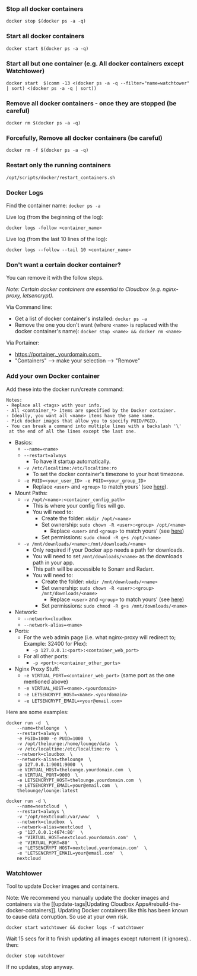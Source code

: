 ### Stop all docker containers

```
docker stop $(docker ps -a -q)
```

### Start all docker containers

```
docker start $(docker ps -a -q)
```

### Start all but one container (e.g. All docker containers except Watchtower)

```
docker start  $(comm -13 <(docker ps -a -q --filter="name=watchtower" | sort) <(docker ps -a -q | sort))
```

### Remove all docker containers - once they are stopped (be careful)

```
docker rm $(docker ps -a -q)
```

### Forcefully, Remove all docker containers  (be careful)

```
docker rm -f $(docker ps -a -q)
```


### Restart only the running containers

```
/opt/scripts/docker/restart_containers.sh
```

### Docker Logs

Find the container name: `docker ps -a`


Live log (from the beginning of the log):
```
docker logs -follow <container_name>
```

Live log (from the last 10 lines of the log):
```
docker logs --follow --tail 10 <container_name>
```

### Don't want a certain docker container?

You can remove it with the follow steps.

_Note: Certain docker containers are essential to Cloudbox  (e.g. nginx-proxy, letsencrypt)._

Via Command line:
- Get a list of docker container's installed: `docker ps -a`  
- Remove the one you don't want (where `<name>` is replaced with the docker container's name): `docker stop <name> && docker rm <name>`

Via Portainer:
- https://portainer._yourdomain.com_
- "Containers" --> make your selection --> "Remove"





### Add your own Docker container


Add these into the docker run/create command:

```
Notes: 
- Replace all <tags> with your info.
- All <container_*> items are specified by the Docker container. 
- Ideally, you want all <name> items have the same name.
- Pick docker images that allow you to specify PUID/PGID.
- You can break a command into multiple lines with a backslash '\'
 at the end of all the lines except the last one.
```

- Basics:
  - `--name=<name>`
  - `--restart=always`
    - To have it startup automatically.
  - `-v /etc/localtime:/etc/localtime:ro`
    - To set the docker container's timezone to your host timezone.
  - `-e PUID=<your_user_ID> -e PGID=<your_group_ID>`
    - Replace `<user>` and `<group>` to match yours' (see [here](FAQ#find-your-user-id-uid-and-group-id-gid)).
- Mount Paths:
  - `-v /opt/<name>:<container_config_path>` 
    - This is where your config files will go.
    - You will need to:
      - Create the folder: `mkdir /opt/<name>`
      - Set ownership: `sudo chown -R <user>:<group> /opt/<name>` 
        - Replace `<user>` and `<group>` to match yours' (see [here](FAQ#find-your-user-id-uid-and-group-id-gid))
      - Set permissions: `sudo chmod -R g+s /opt/<name>`
  - `-v /mnt/downloads/<name>:/mnt/downloads/<name>`
    - Only required if your Docker app needs a path for downloads.
    - You will need to set `/mnt/downloads/<name>` as the downloads path in your app.  
    - This path will be accessible to Sonarr and Radarr. 
    - You will need to: 
      - Create the folder: `mkdir /mnt/downloads/<name>`
      - Set ownership: `sudo chown -R <user>:<group> /mnt/downloads/<name>`
        - Replace `<user>` and `<group>` to match yours' (see [here](FAQ#find-your-user-id-uid-and-group-id-gid))
      - Set permissions: `sudo chmod -R g+s /mnt/downloads/<name>`
- Network: 
  - `--network=cloudbox `
  - `--network-alias=<name> `
- Ports:
  - For the web admin page (i.e. what nginx-proxy will redirect to; Example: 32400 for Plex):
    - `-p 127.0.0.1:<port>:<container_web_port>` 
  - For all other ports:
    - `-p <port>:<container_other_ports>`
- Nginx Proxy Stuff:
  - `-e VIRTUAL_PORT=<container_web_port>` (same port as the one mentioned above)
  - `-e VIRTUAL_HOST=<name>.<yourdomain>`
  - `-e LETSENCRYPT_HOST=<name>.<yourdomain>`
  - `-e LETSENCRYPT_EMAIL=<your@email.com>` 


Here are some examples: 


```
docker run -d  \
	--name=thelounge  \
	--restart=always  \
	-e PGID=1000 -e PUID=1000  \
	-v /opt/thelounge:/home/lounge/data  \
	-v /etc/localtime:/etc/localtime:ro  \
	--network=cloudbox  \
	--network-alias=thelounge  \
	-p 127.0.0.1:9001:9000  \
	-e VIRTUAL_HOST=thelounge.yourdomain.com  \
	-e VIRTUAL_PORT=9000  \
	-e LETSENCRYPT_HOST=thelounge.yourdomain.com  \
	-e LETSENCRYPT_EMAIL=your@email.com  \
	thelounge/lounge:latest
```

```
docker run -d \
	--name=nextcloud  \
	--restart=always \
	-v '/opt/nextcloud:/var/www'  \
	--network=cloudbox  \
	--network-alias=nextcloud  \
	-p '127.0.0.1:4674:80'  \
	-e 'VIRTUAL_HOST=nextcloud.yourdomain.com'  \
	-e 'VIRTUAL_PORT=80'  \
	-e 'LETSENCRYPT_HOST=nextcloud.yourdomain.com'  \
	-e 'LETSENCRYPT_EMAIL=your@email.com'  \
	nextcloud
```




### Watchtower

Tool to update Docker images and containers. 

Note: We recommend you manually update the docker images and containers via the [[update-tags|Updating Cloudbox Apps#rebuild-the-docker-containers]]. Updating Docker containers like this has been known to cause data corruption. So use at your own risk. 

```
docker start watchtower && docker logs -f watchtower
```

Wait 15 secs for it to finish updating all images except rutorrent (it ignores).. then:

```
docker stop watchtower
```

If no updates, stop anyway.


